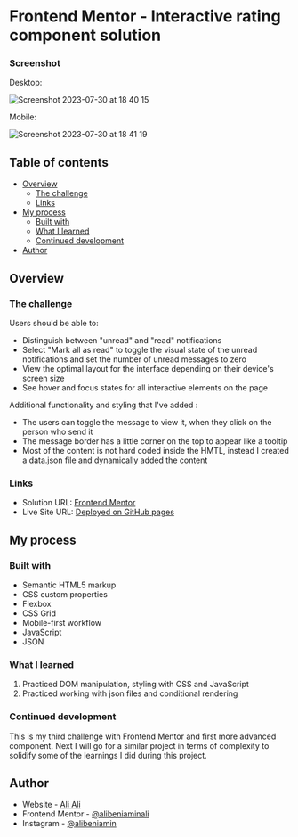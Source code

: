 # Frontend Mentor - Interactive rating component solution

### Screenshot

Desktop:

![Screenshot 2023-07-30 at 18 40 15](https://github.com/alibeniaminali/Frontend-mentor-notifications/assets/94930059/63712c9f-5552-49d2-857e-4b272955de24)

Mobile:

![Screenshot 2023-07-30 at 18 41 19](https://github.com/alibeniaminali/Frontend-mentor-notifications/assets/94930059/15ff3f2e-f754-438c-867c-22d952e9ff71)


## Table of contents

- [Overview](#overview)
  - [The challenge](#the-challenge)
  - [Links](#links)
- [My process](#my-process)
  - [Built with](#built-with)
  - [What I learned](#what-i-learned)
  - [Continued development](#continued-development)
- [Author](#author)

## Overview

### The challenge

Users should be able to:

- Distinguish between "unread" and "read" notifications
- Select "Mark all as read" to toggle the visual state of the unread notifications and set the number of unread messages to zero
- View the optimal layout for the interface depending on their device's screen size
- See hover and focus states for all interactive elements on the page

Additional functionality and styling that I've added :
- The users can toggle the message to view it, when they click on the person who send it
- The message border has a little corner on the top to appear like a tooltip
- Most of the content is not hard coded inside the HMTL, instead I created a data.json file and dynamically added the content
### Links

- Solution URL: [Frontend Mentor](https://www.frontendmentor.io/solutions/html-css-grid-javascript-json-TlJQH5xI89)
- Live Site URL: [Deployed on GitHub pages](https://alibeniaminali.github.io/Frontend-mentor-notifications/)

## My process

### Built with

- Semantic HTML5 markup
- CSS custom properties
- Flexbox
- CSS Grid
- Mobile-first workflow
- JavaScript
- JSON

### What I learned

1. Practiced DOM manipulation, styling with CSS and JavaScript
2. Practiced working with json files and conditional rendering

### Continued development

This is my third challenge with Frontend Mentor and first more advanced component. Next I will go for a similar project in terms of complexity to solidify some of the learnings I did during this project.

## Author

- Website - [Ali Ali](https://www.alibeniaminali.co.uk/)
- Frontend Mentor - [@alibeniaminali](https://www.frontendmentor.io/profile/alibeniaminali)
- Instagram - [@alibeniamin](https://www.instagram.com/alibeniamin/?hl=en-gb)
